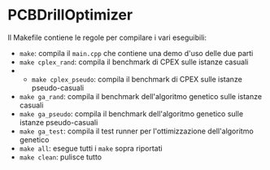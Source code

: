 # PCBDrillOptimizer

Il Makefile contiene le regole per compilare i vari eseguibili:

- `make`: compila il `main.cpp` che contiene una demo d'uso delle due parti
- `make cplex_rand`: compila il benchmark di CPEX sulle istanze casuali
- - `make cplex_pseudo`: compila il benchmark di CPEX sulle istanze pseudo-casuali
- `make ga_rand`: compila il benchmark dell'algoritmo genetico sulle istanze casuali
- `make ga_pseudo`: compila il benchmark dell'algoritmo genetico sulle istanze pseudo-casuali
- `make ga_test`: compila il test runner per l'ottimizzazione dell'algoritmo genetico
- `make all`: esegue tutti i `make` sopra riportati
- `make clean`: pulisce tutto
